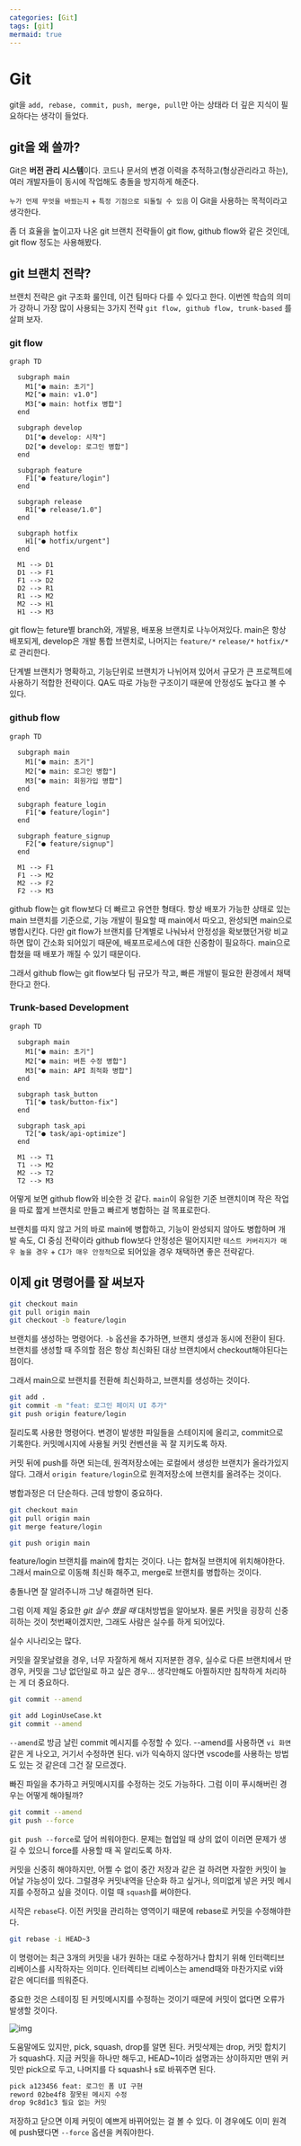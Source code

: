 ```yaml
---
categories: [Git]
tags: [git]
mermaid: true
---
```


# Git

git을 `add, rebase, commit, push, merge, pull`만 아는 상태라 더 깊은 지식이 필요하다는 생각이 들었다.

## git을 왜 쓸까?

Git은 **버전 관리 시스템**이다. 코드나 문서의 변경 이력을 추적하고(형상관리라고 하는), 여러 개발자들이 동시에 작업해도 충돌을 방지하게 해준다.

`누가 언제 무엇을 바꿨는지` + `특정 기점으로 되돌릴 수 있음` 이 Git을 사용하는 목적이라고 생각한다. 

좀 더 효율을 높이고자 나온 git 브랜치 전략들이 git flow, github flow와 같은 것인데, git flow 정도는 사용해봤다.

## git 브랜치 전략?

브랜치 전략은 git 구조화 룰인데, 이건 팀마다 다를 수 있다고 한다. 이번엔 학습의 의미가 강하니 가장 많이 사용되는 3가지 전략 `git flow, github flow, trunk-based` 를 살펴 보자.

### git flow

```mermaid
graph TD

  subgraph main
    M1["● main: 초기"]
    M2["● main: v1.0"]
    M3["● main: hotfix 병합"]
  end

  subgraph develop
    D1["● develop: 시작"]
    D2["● develop: 로그인 병합"]
  end

  subgraph feature
    F1["● feature/login"]
  end

  subgraph release
    R1["● release/1.0"]
  end

  subgraph hotfix
    H1["● hotfix/urgent"]
  end

  M1 --> D1
  D1 --> F1
  F1 --> D2
  D2 --> R1
  R1 --> M2
  M2 --> H1
  H1 --> M3
```

git flow는 feture별 branch와, 개발용, 배포용 브랜치로 나누어져있다. main은 항상 배포되게, develop은 개발 통합 브랜치로, 나머지는 `feature/*` `release/*` `hotfix/*` 로 관리한다.

단계별 브랜치가 명확하고, 기능단위로 브랜치가 나뉘어져 있어서 규모가 큰 프로젝트에 사용하기 적합한 전략이다. QA도 따로 가능한 구조이기 때문에 안정성도 높다고 볼 수 있다.


### github flow

```mermaid
graph TD

  subgraph main
    M1["● main: 초기"]
    M2["● main: 로그인 병합"]
    M3["● main: 회원가입 병합"]
  end

  subgraph feature_login
    F1["● feature/login"]
  end

  subgraph feature_signup
    F2["● feature/signup"]
  end

  M1 --> F1
  F1 --> M2
  M2 --> F2
  F2 --> M3
```

github flow는 git flow보다 더 빠르고 유연한 형태다. 항상 배포가 가능한 상태로 있는 main 브랜치를 기준으로, 기능 개발이 필요할 때 main에서 따오고, 완성되면 main으로 병합시킨다. 다만 git flow가 브랜치를 단계별로 나눠놔서 안정성을 확보했던거랑 비교하면 많이 간소화 되어있기 때문에, 배포프로세스에 대한 신중함이 필요하다. main으로 합쳤을 때 배포가 깨질 수 있기 때문이다.

그래서 github flow는 git flow보다 팀 규모가 작고, 빠른 개발이 필요한 환경에서 채택한다고 한다. 

### Trunk-based Development

```mermaid
graph TD

  subgraph main
    M1["● main: 초기"]
    M2["● main: 버튼 수정 병합"]
    M3["● main: API 최적화 병합"]
  end

  subgraph task_button
    T1["● task/button-fix"]
  end

  subgraph task_api
    T2["● task/api-optimize"]
  end

  M1 --> T1
  T1 --> M2
  M2 --> T2
  T2 --> M3
```

어떻게 보면 github flow와 비슷한 것 같다. `main`이 유일한 기준 브랜치이며 작은 작업을 따로 짧게 브랜치로 만들고 빠르게 병합하는 걸 목표로한다.

브랜치를 따지 않고 거의 바로 main에 병합하고, 기능이 완성되지 않아도 병합하며 개발 속도, CI 중심 전략이라 github flow보다 안정성은 떨어지지만 `테스트 커버리지가 매우 높을 경우` + `CI가 매우 안정적`으로 되어있을 경우 채택하면 좋은 전략같다.

## 이제 git 명령어를 잘 써보자

```bash
git checkout main
git pull origin main
git checkout -b feature/login
```
브랜치를 생성하는 명령어다. `-b` 옵션을 추가하면, 브랜치 생성과 동시에 전환이 된다. 브랜치를 생성할 때 주의할 점은 항상 최신화된 대상 브랜치에서 checkout해야된다는 점이다.

그래서 main으로 브랜치를 전환해 최신화하고, 브랜치를 생성하는 것이다. 

```bash
git add .
git commit -m "feat: 로그인 페이지 UI 추가"
git push origin feature/login
```
질리도록 사용한 명령어다. 변경이 발생한 파일들을 스테이지에 올리고, commit으로 기록한다. 커밋메시지에 사용될 커밋 컨벤션을 꼭 잘 지키도록 하자.

커밋 뒤에 push를 하면 되는데, 원격저장소에는 로컬에서 생성한 브랜치가 올라가있지 않다. 그래서 `origin feature/login`으로 원격저장소에 브랜치를 올려주는 것이다.

병합과정은 더 단순하다. 근데 방향이 중요하다.

```bash
git checkout main
git pull origin main
git merge feature/login

git push origin main
```
feature/login 브랜치를 main에 합치는 것이다. 나는 합쳐질 브랜치에 위치해야한다. 그래서 main으로 이동해 최신화 해주고, merge로 브랜치를 병합하는 것이다.

충돌나면 잘 알려주니까 그냥 해결하면 된다.

그럼 이제 제일 중요한 *git 실수 했을 때* 대처방법을 알아보자. 물론 커밋을 굉장히 신중히하는 것이 첫번째이겠지만, 그래도 사람은 실수를 하게 되어있다.

실수 시나리오는 많다. 

커밋을 잘못날렸을 경우, 너무 자잘하게 해서 지저분한 경우, 실수로 다른 브랜치에서 딴 경우, 커밋을 그냥 없던일로 하고 싶은 경우... 생각만해도 아찔하지만 침착하게 처리하는 게 더 중요하다.

```bash
git commit --amend

git add LoginUseCase.kt
git commit --amend
```
`--amend`로 방금 날린 commit 메시지를 수정할 수 있다. --amend를 사용하면 `vi 화면` 같은 게 나오고, 거기서 수정하면 된다. vi가 익숙하지 않다면 vscode를 사용하는 방법도 있는 것 같은데 그건 잘 모르겠다.

빠진 파일을 추가하고 커밋메시지를 수정하는 것도 가능하다. 그럼 이미 푸시해버린 경우는 어떻게 해야될까?

```bash
git commit --amend 
git push --force
```
`git push --force`로 덮어 씌워야한다. 문제는 협업일 때 상의 없이 이러면 문제가 생길 수 있으니 force를 사용할 때 꼭 알리도록 하자.

커밋을 신중히 해야하지만, 어쩔 수 없이 중간 저장과 같은 걸 하려면 자잘한 커밋이 늘어날 가능성이 있다. 그럴경우 커밋내역을 단순화 하고 싶거나, 의미없게 넣은 커밋 메시지를 수정하고 싶을 것이다. 이럴 때 `squash`를 써야한다.

시작은 `rebase`다. 이전 커밋을 관리하는 영역이기 때문에 rebase로 커밋을 수정해야한다.

```bash
git rebase -i HEAD~3
```
이 명령어는 최근 3개의 커밋을 내가 원하는 대로 수정하거나 합치기 위해 인터랙티브 리베이스를 시작하자는 의미다. 인터렉티브 리베이스는 amend때와 마찬가지로 vi와 같은 에디터를 띄워준다.

중요한 것은 스테이징 된 커밋메시지를 수정하는 것이기 때문에 커밋이 없다면 오류가 발생할 것이다.

![img](https://github.com/user-attachments/assets/c1a868ac-147d-4f0e-9eed-8ace23bf6478)

도움말에도 있지만, pick, squash, drop를 알면 된다. 커밋삭제는 drop, 커밋 합치기가 squash다. 지금 커밋을 하나만 해두고, HEAD~1이라 설명과는 상이하지만 맨위 커밋만 pick으로 두고, 나머지를 다 squash나 s로 바꿔주면 된다. 

```bash
pick a123456 feat: 로그인 폼 UI 구현
reword 02be4f8 잘못된 메시지 수정
drop 9c8d1c3 필요 없는 커밋
```

저장하고 닫으면 이제 커밋이 예쁘게 바뀌어있는 걸 볼 수 있다. 이 경우에도 이미 원격에 push됐다면 `--force` 옵션을 켜줘야한다.





